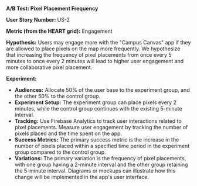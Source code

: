 **A/B Test: Pixel Placement Frequency**

**User Story Number:** US-2

**Metric (from the HEART grid):** Engagement

**Hypothesis:** Users may engage more with the "Campus Canvas" app if they are allowed to place pixels on the map more frequently. We hypothesize that increasing the frequency of pixel placements from once every 5 minutes to once every 2 minutes will lead to higher user engagement and more collaborative pixel placement.

**Experiment:**
- **Audiences:** Allocate 50% of the user base to the experiment group, and the other 50% to the control group.
- **Experiment Setup:** The experiment group can place pixels every 2 minutes, while the control group continues with the existing 5-minute interval.
- **Tracking:** Use Firebase Analytics to track user interactions related to pixel placements. Measure user engagement by tracking the number of pixels placed and the time spent on the app.
- **Success Metrics:** The primary success metric is the increase in the number of pixels placed within a specified time period in the experiment group compared to the control group.
- **Variations:** The primary variation is the frequency of pixel placements, with one group having a 2-minute interval and the other group retaining the 5-minute interval. Diagrams or mockups can illustrate how this change will be implemented in the app's user interface.

